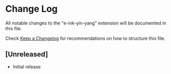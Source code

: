 # Change Log

All notable changes to the "e-ink-yin-yang" extension will be documented in this file.

Check [Keep a Changelog](http://keepachangelog.com/) for recommendations on how to structure this file.

## [Unreleased]

- Initial release
